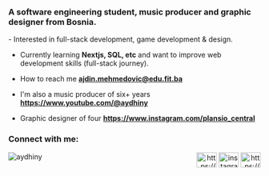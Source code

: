 <h3>A software engineering student, music producer and graphic designer from Bosnia.</h3>
<!-- Activity Graph -->
- Interested in full-stack development, game development & design.

- Currently learning **Nextjs, SQL, etc** and want to improve web development skills (full-stack journey).

- How to reach me **ajdin.mehmedovic@edu.fit.ba**
  
- I'm also a music producer of six+ years **https://www.youtube.com/@aydhiny**

- Graphic designer of four **https://www.instagram.com/plansio_central**

<h3 align="left">Connect with me:</h3>
<p align="right">
  <img align="left" src="https://komarev.com/ghpvc/?username=aydhiny&label=Profile%20views&color=0e75b6&style=flat" alt="aydhiny" />
  <a href="https://www.linkedin.com/in/ajdin-mehmedovic/" target="blank"><img align="center" src="https://raw.githubusercontent.com/rahuldkjain/github-profile-readme-generator/master/src/images/icons/Social/linked-in-alt.svg" alt="https://www.linkedin.com/in/ajdin-mehmedovic/" height="30" width="40" /></a>
  <a href="https://instagram.com/ajdinmehmedovix" target="blank"><img align="center" src="https://raw.githubusercontent.com/rahuldkjain/github-profile-readme-generator/master/src/images/icons/Social/instagram.svg" alt="instagram.com/ajdinmehmedovix" height="30" width="40" /></a>
  <a href="https://www.youtube.com/@aydhiny" target="blank"><img align="center" src="https://raw.githubusercontent.com/rahuldkjain/github-profile-readme-generator/master/src/images/icons/Social/youtube.svg" alt="https://www.youtube.com/@aydhiny" height="30" width="40" /></a>
</p>
